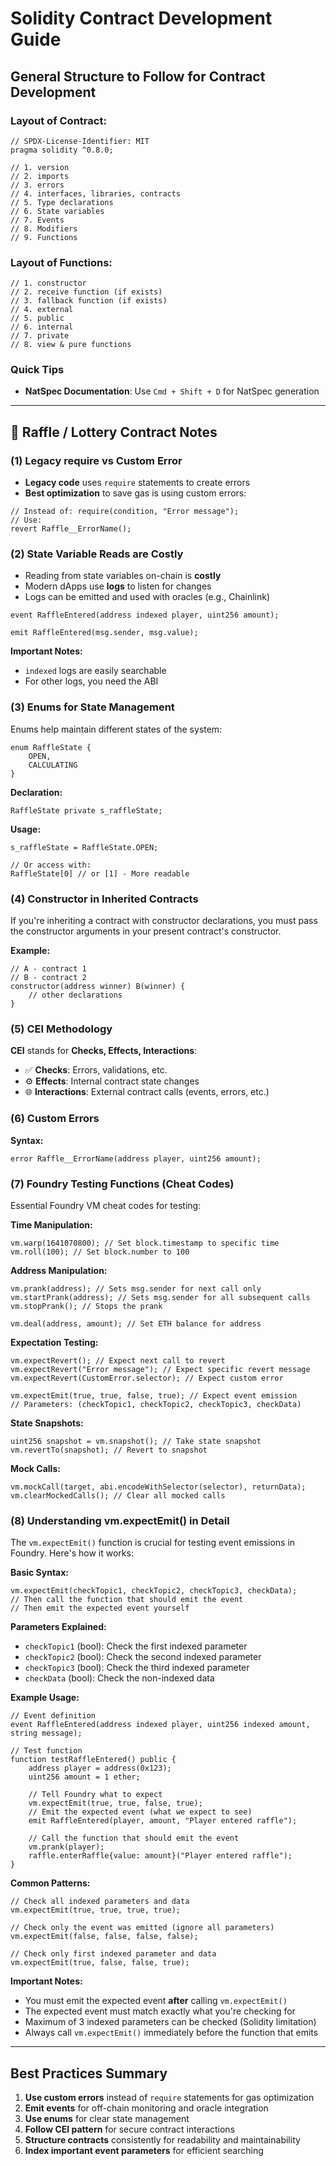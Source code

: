 # Solidity Contract Development Guide

## General Structure to Follow for Contract Development

### Layout of Contract:
```solidity
// SPDX-License-Identifier: MIT
pragma solidity ^0.8.0;

// 1. version
// 2. imports
// 3. errors
// 4. interfaces, libraries, contracts
// 5. Type declarations
// 6. State variables
// 7. Events
// 8. Modifiers
// 9. Functions
```

### Layout of Functions:
```solidity
// 1. constructor
// 2. receive function (if exists)
// 3. fallback function (if exists)
// 4. external
// 5. public
// 6. internal
// 7. private
// 8. view & pure functions
```

### Quick Tips
- **NatSpec Documentation**: Use `Cmd + Shift + D` for NatSpec generation

---

## 📝 Raffle / Lottery Contract Notes

### (1) Legacy require vs Custom Error
- **Legacy code** uses `require` statements to create errors
- **Best optimization** to save gas is using custom errors:

```solidity
// Instead of: require(condition, "Error message");
// Use:
revert Raffle__ErrorName();
```

### (2) State Variable Reads are Costly
- Reading from state variables on-chain is **costly**
- Modern dApps use **logs** to listen for changes
- Logs can be emitted and used with oracles (e.g., Chainlink)

```solidity
event RaffleEntered(address indexed player, uint256 amount);

emit RaffleEntered(msg.sender, msg.value);
```

**Important Notes:**
- `indexed` logs are easily searchable
- For other logs, you need the ABI

### (3) Enums for State Management
Enums help maintain different states of the system:

```solidity
enum RaffleState {
    OPEN,
    CALCULATING
}
```

**Declaration:**
```solidity
RaffleState private s_raffleState;
```

**Usage:**
```solidity
s_raffleState = RaffleState.OPEN;

// Or access with:
RaffleState[0] // or [1] - More readable
```

### (4) Constructor in Inherited Contracts
If you're inheriting a contract with constructor declarations, you must pass the constructor arguments in your present contract's constructor.

**Example:**
```solidity
// A - contract 1
// B - contract 2
constructor(address winner) B(winner) {
    // other declarations
}
```

### (5) CEI Methodology
**CEI** stands for **Checks, Effects, Interactions**:

- ✅ **Checks**: Errors, validations, etc.
- ⚙️ **Effects**: Internal contract state changes
- 🌐 **Interactions**: External contract calls (events, errors, etc.)

### (6) Custom Errors
**Syntax:**
```solidity
error Raffle__ErrorName(address player, uint256 amount);
```

### (7) Foundry Testing Functions (Cheat Codes)
Essential Foundry VM cheat codes for testing:

**Time Manipulation:**
```solidity
vm.warp(1641070800); // Set block.timestamp to specific time
vm.roll(100); // Set block.number to 100
```

**Address Manipulation:**
```solidity
vm.prank(address); // Sets msg.sender for next call only
vm.startPrank(address); // Sets msg.sender for all subsequent calls
vm.stopPrank(); // Stops the prank

vm.deal(address, amount); // Set ETH balance for address
```

**Expectation Testing:**
```solidity
vm.expectRevert(); // Expect next call to revert
vm.expectRevert("Error message"); // Expect specific revert message
vm.expectRevert(CustomError.selector); // Expect custom error

vm.expectEmit(true, true, false, true); // Expect event emission
// Parameters: (checkTopic1, checkTopic2, checkTopic3, checkData)
```

**State Snapshots:**
```solidity
uint256 snapshot = vm.snapshot(); // Take state snapshot
vm.revertTo(snapshot); // Revert to snapshot
```

**Mock Calls:**
```solidity
vm.mockCall(target, abi.encodeWithSelector(selector), returnData);
vm.clearMockedCalls(); // Clear all mocked calls
```

### (8) Understanding vm.expectEmit() in Detail

The `vm.expectEmit()` function is crucial for testing event emissions in Foundry. Here's how it works:

**Basic Syntax:**
```solidity
vm.expectEmit(checkTopic1, checkTopic2, checkTopic3, checkData);
// Then call the function that should emit the event
// Then emit the expected event yourself
```

**Parameters Explained:**
- `checkTopic1` (bool): Check the first indexed parameter
- `checkTopic2` (bool): Check the second indexed parameter  
- `checkTopic3` (bool): Check the third indexed parameter
- `checkData` (bool): Check the non-indexed data

**Example Usage:**
```solidity
// Event definition
event RaffleEntered(address indexed player, uint256 indexed amount, string message);

// Test function
function testRaffleEntered() public {
    address player = address(0x123);
    uint256 amount = 1 ether;
    
    // Tell Foundry what to expect
    vm.expectEmit(true, true, false, true);
    // Emit the expected event (what we expect to see)
    emit RaffleEntered(player, amount, "Player entered raffle");
    
    // Call the function that should emit the event
    vm.prank(player);
    raffle.enterRaffle{value: amount}("Player entered raffle");
}
```

**Common Patterns:**
```solidity
// Check all indexed parameters and data
vm.expectEmit(true, true, true, true);

// Check only the event was emitted (ignore all parameters)
vm.expectEmit(false, false, false, false);

// Check only first indexed parameter and data
vm.expectEmit(true, false, false, true);
```

**Important Notes:**
- You must emit the expected event **after** calling `vm.expectEmit()`
- The expected event must match exactly what you're checking for
- Maximum of 3 indexed parameters can be checked (Solidity limitation)
- Always call `vm.expectEmit()` immediately before the function that emits

---

## Best Practices Summary

1. **Use custom errors** instead of `require` statements for gas optimization
2. **Emit events** for off-chain monitoring and oracle integration
3. **Use enums** for clear state management
4. **Follow CEI pattern** for secure contract interactions
5. **Structure contracts** consistently for readability and maintainability
6. **Index important event parameters** for efficient searching
